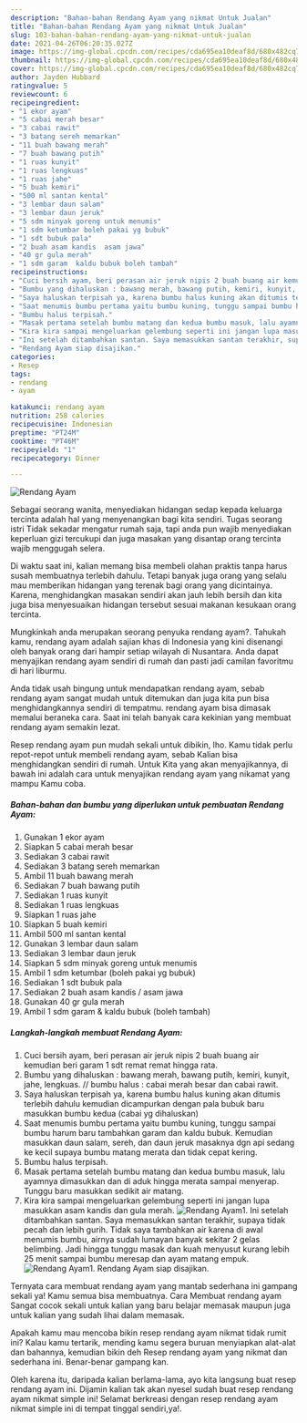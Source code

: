 ```yaml
---
description: "Bahan-bahan Rendang Ayam yang nikmat Untuk Jualan"
title: "Bahan-bahan Rendang Ayam yang nikmat Untuk Jualan"
slug: 103-bahan-bahan-rendang-ayam-yang-nikmat-untuk-jualan
date: 2021-04-26T06:20:35.027Z
image: https://img-global.cpcdn.com/recipes/cda695ea10deaf8d/680x482cq70/rendang-ayam-foto-resep-utama.jpg
thumbnail: https://img-global.cpcdn.com/recipes/cda695ea10deaf8d/680x482cq70/rendang-ayam-foto-resep-utama.jpg
cover: https://img-global.cpcdn.com/recipes/cda695ea10deaf8d/680x482cq70/rendang-ayam-foto-resep-utama.jpg
author: Jayden Hubbard
ratingvalue: 5
reviewcount: 6
recipeingredient:
- "1 ekor ayam"
- "5 cabai merah besar"
- "3 cabai rawit"
- "3 batang sereh memarkan"
- "11 buah bawang merah"
- "7 buah bawang putih"
- "1 ruas kunyit"
- "1 ruas lengkuas"
- "1 ruas jahe"
- "5 buah kemiri"
- "500 ml santan kental"
- "3 lembar daun salam"
- "3 lembar daun jeruk"
- "5 sdm minyak goreng untuk menumis"
- "1 sdm ketumbar boleh pakai yg bubuk"
- "1 sdt bubuk pala"
- "2 buah asam kandis  asam jawa"
- "40 gr gula merah"
- "1 sdm garam  kaldu bubuk boleh tambah"
recipeinstructions:
- "Cuci bersih ayam, beri perasan air jeruk nipis 2 buah buang air kemudian beri garam 1 sdt remat remat hingga rata."
- "Bumbu yang dihaluskan : bawang merah, bawang putih, kemiri, kunyit, jahe, lengkuas. // bumbu halus : cabai merah besar dan cabai rawit."
- "Saya haluskan terpisah ya, karena bumbu halus kuning akan ditumis terlebih dahulu kemudian dicampurkan dengan pala bubuk baru masukkan bumbu kedua (cabai yg dihaluskan)"
- "Saat menumis bumbu pertama yaitu bumbu kuning, tunggu sampai bumbu harum baru tambahkan garam dan kaldu bubuk. Kemudian masukkan daun salam, sereh, dan daun jeruk masaknya dgn api sedang ke kecil supaya bumbu matang merata dan tidak cepat kering."
- "Bumbu halus terpisah."
- "Masak pertama setelah bumbu matang dan kedua bumbu masuk, lalu ayamnya dimasukkan dan di aduk hingga merata sampai menyerap. Tunggu baru masukkan sedikit air matang."
- "Kira kira sampai mengeluarkan gelembung seperti ini jangan lupa masukkan asam kandis dan gula merah."
- "Ini setelah ditambahkan santan. Saya memasukkan santan terakhir, supaya tidak pecah dan lebih gurih. Tidak saya tambahkan air karena di awal menumis bumbu, airnya sudah lumayan banyak sekitar 2 gelas belimbing. Jadi hingga tunggu masak dan kuah menyusut kurang lebih 25 menit sampai bumbu meresap dan ayam matang empuk."
- "Rendang Ayam siap disajikan."
categories:
- Resep
tags:
- rendang
- ayam

katakunci: rendang ayam 
nutrition: 258 calories
recipecuisine: Indonesian
preptime: "PT24M"
cooktime: "PT46M"
recipeyield: "1"
recipecategory: Dinner

---
```



![Rendang Ayam](https://img-global.cpcdn.com/recipes/cda695ea10deaf8d/680x482cq70/rendang-ayam-foto-resep-utama.jpg)

Sebagai seorang wanita, menyediakan hidangan sedap kepada keluarga tercinta adalah hal yang menyenangkan bagi kita sendiri. Tugas seorang istri Tidak sekadar mengatur rumah saja, tapi anda pun wajib menyediakan keperluan gizi tercukupi dan juga masakan yang disantap orang tercinta wajib menggugah selera.

Di waktu  saat ini, kalian memang bisa membeli olahan praktis tanpa harus susah membuatnya terlebih dahulu. Tetapi banyak juga orang yang selalu mau memberikan hidangan yang terenak bagi orang yang dicintainya. Karena, menghidangkan masakan sendiri akan jauh lebih bersih dan kita juga bisa menyesuaikan hidangan tersebut sesuai makanan kesukaan orang tercinta. 



Mungkinkah anda merupakan seorang penyuka rendang ayam?. Tahukah kamu, rendang ayam adalah sajian khas di Indonesia yang kini disenangi oleh banyak orang dari hampir setiap wilayah di Nusantara. Anda dapat menyajikan rendang ayam sendiri di rumah dan pasti jadi camilan favoritmu di hari liburmu.

Anda tidak usah bingung untuk mendapatkan rendang ayam, sebab rendang ayam sangat mudah untuk ditemukan dan juga kita pun bisa menghidangkannya sendiri di tempatmu. rendang ayam bisa dimasak memalui beraneka cara. Saat ini telah banyak cara kekinian yang membuat rendang ayam semakin lezat.

Resep rendang ayam pun mudah sekali untuk dibikin, lho. Kamu tidak perlu repot-repot untuk membeli rendang ayam, sebab Kalian bisa menghidangkan sendiri di rumah. Untuk Kita yang akan menyajikannya, di bawah ini adalah cara untuk menyajikan rendang ayam yang nikamat yang mampu Kamu coba.

<!--inarticleads1-->

##### Bahan-bahan dan bumbu yang diperlukan untuk pembuatan Rendang Ayam:

1. Gunakan 1 ekor ayam
1. Siapkan 5 cabai merah besar
1. Sediakan 3 cabai rawit
1. Sediakan 3 batang sereh memarkan
1. Ambil 11 buah bawang merah
1. Sediakan 7 buah bawang putih
1. Sediakan 1 ruas kunyit
1. Sediakan 1 ruas lengkuas
1. Siapkan 1 ruas jahe
1. Siapkan 5 buah kemiri
1. Ambil 500 ml santan kental
1. Gunakan 3 lembar daun salam
1. Sediakan 3 lembar daun jeruk
1. Siapkan 5 sdm minyak goreng untuk menumis
1. Ambil 1 sdm ketumbar (boleh pakai yg bubuk)
1. Sediakan 1 sdt bubuk pala
1. Sediakan 2 buah asam kandis / asam jawa
1. Gunakan 40 gr gula merah
1. Ambil 1 sdm garam &amp; kaldu bubuk (boleh tambah)




<!--inarticleads2-->

##### Langkah-langkah membuat Rendang Ayam:

1. Cuci bersih ayam, beri perasan air jeruk nipis 2 buah buang air kemudian beri garam 1 sdt remat remat hingga rata.
1. Bumbu yang dihaluskan : bawang merah, bawang putih, kemiri, kunyit, jahe, lengkuas. // bumbu halus : cabai merah besar dan cabai rawit.
1. Saya haluskan terpisah ya, karena bumbu halus kuning akan ditumis terlebih dahulu kemudian dicampurkan dengan pala bubuk baru masukkan bumbu kedua (cabai yg dihaluskan)
1. Saat menumis bumbu pertama yaitu bumbu kuning, tunggu sampai bumbu harum baru tambahkan garam dan kaldu bubuk. Kemudian masukkan daun salam, sereh, dan daun jeruk masaknya dgn api sedang ke kecil supaya bumbu matang merata dan tidak cepat kering.
1. Bumbu halus terpisah.
1. Masak pertama setelah bumbu matang dan kedua bumbu masuk, lalu ayamnya dimasukkan dan di aduk hingga merata sampai menyerap. Tunggu baru masukkan sedikit air matang.
1. Kira kira sampai mengeluarkan gelembung seperti ini jangan lupa masukkan asam kandis dan gula merah.
<img src="//assets-global.cpcdn.com/assets/icons/button_play-2c75c40dde080a61004c1f40b05d8f140eaff45d7e9e6481dc71c63d2e7c4909.png" alt="Rendang Ayam">1. Ini setelah ditambahkan santan. Saya memasukkan santan terakhir, supaya tidak pecah dan lebih gurih. Tidak saya tambahkan air karena di awal menumis bumbu, airnya sudah lumayan banyak sekitar 2 gelas belimbing. Jadi hingga tunggu masak dan kuah menyusut kurang lebih 25 menit sampai bumbu meresap dan ayam matang empuk.
<img src="//assets-global.cpcdn.com/assets/icons/button_play-2c75c40dde080a61004c1f40b05d8f140eaff45d7e9e6481dc71c63d2e7c4909.png" alt="Rendang Ayam">1. Rendang Ayam siap disajikan.




Ternyata cara membuat rendang ayam yang mantab sederhana ini gampang sekali ya! Kamu semua bisa membuatnya. Cara Membuat rendang ayam Sangat cocok sekali untuk kalian yang baru belajar memasak maupun juga untuk kalian yang sudah lihai dalam memasak.

Apakah kamu mau mencoba bikin resep rendang ayam nikmat tidak rumit ini? Kalau kamu tertarik, mending kamu segera buruan menyiapkan alat-alat dan bahannya, kemudian bikin deh Resep rendang ayam yang nikmat dan sederhana ini. Benar-benar gampang kan. 

Oleh karena itu, daripada kalian berlama-lama, ayo kita langsung buat resep rendang ayam ini. Dijamin kalian tak akan nyesel sudah buat resep rendang ayam nikmat simple ini! Selamat berkreasi dengan resep rendang ayam nikmat simple ini di tempat tinggal sendiri,ya!.

